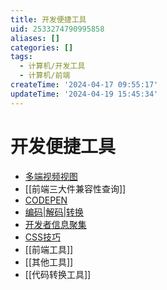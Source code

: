 ```yaml
---
title: 开发便捷工具
uid: 2533274790995858
aliases: []
categories: []
tags:
  - 计算机/开发工具
  - 计算机/前端
createTime: '2024-04-17 09:55:17'
updateTime: '2024-04-19 15:45:34'
---
```


# 开发便捷工具

 - [多端视频视图](https://responsively.app/)
 - [[前端三大件兼容性查询]]
 - [CODEPEN](https://codepen.io/)
 - [编码|解码|转换](https://smalldev.tools/)
 - [开发者信息聚集](https://daily.dev/)
 - [CSS技巧](https://css-tricks.com/)
 - [[前端工具]]
 - [[其他工具]]
 - [[代码转换工具]]
